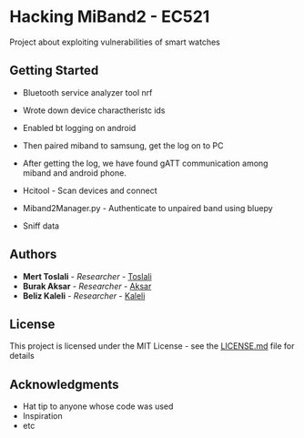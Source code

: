 # Hacking MiBand2 - EC521

Project about exploiting vulnerabilities of smart watches

## Getting Started

- Bluetooth service analyzer tool nrf
- Wrote down device charactheristc ids
- Enabled bt logging on android
- Then paired miband to samsung, get the log on to PC
- After getting the log, we have found gATT communication among miband and android phone. 


- Hcitool - Scan devices and connect
- Miband2Manager.py - Authenticate to unpaired band using bluepy
- Sniff data


## Authors

* **Mert Toslali** - *Researcher* - [Toslali](https://github.com/mtoslalibu)
* **Burak Aksar** - *Researcher* - [Aksar](https://github.com/aksarburak)
* **Beliz Kaleli** - *Researcher* - [Kaleli](https://github.com/belizkaleli)


## License

This project is licensed under the MIT License - see the [LICENSE.md](LICENSE.md) file for details

## Acknowledgments

* Hat tip to anyone whose code was used
* Inspiration
* etc
